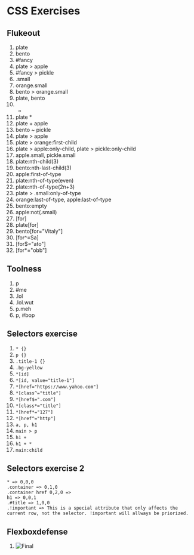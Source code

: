 # CSS Exercises  
## Flukeout  
1. plate  
2. bento  
3. #fancy  
4. plate > apple  
5. #fancy > pickle  
6. .small  
7. orange.small  
8. bento > orange.small  
9. plate, bento  
10. *  
11. plate *  
12. plate + apple  
13. bento ~ pickle  
14. plate > apple  
15. plate > orange:first-child  
16. plate > apple:only-child, plate > pickle:only-child   
17. apple.small, pickle.small  
18. plate:nth-child(3)  
19. bento:nth-last-child(3)  
20. apple:first-of-type  
21. plate:nth-of-type(even)  
22. plate:nth-of-type(2n+3)  
23. plate > .small:only-of-type  
24. orange:last-of-type, apple:last-of-type  
25. bento:empty  
26. apple:not(.small)  
27. [for]  
28. plate[for]  
29. bento[for="Vitaly"]  
30. [for^=Sa]  
31. [for$="ato"]  
32. [for*="obb"]  

## Toolness  
1. p  
2. #me  
3. .lol  
4. .lol.wut  
5. p.meh  
6. p, #bop  

## Selectors exercise  
1. ```* {}```  
2. ```p {}```    
3. ```.title-1 {}```  
4. ```.bg-yellow```   
5. ```*[id]```  
6. ```*[id, value="title-1"]```  
7. ```*[href="https://www.yahoo.com"]```  
8. ```*[class^="title"]```   
9. ```*[href$=".com"]```  
10. ```*[class*="title"]```  
11. ```*[href*="127"]```  
12. ```*[href^="http"]```  
13. ```a, p, h1```  
14. ```main > p```  
15. ```h1 +```  
16. ```h1 + *```  
17. ```main:child```  

## Selectors exercise 2  
```* => 0,0,0```  
```.container => 0,1,0```  
```.container href 0,2,0 => ```  
```h1 => 0,0,1```  
```.#title => 1,0,0```  
```.!important => This is a special attribute that only affects the current row, not the selector. !important will allways be priorized.```  

## Flexboxdefense  
1. ![Final](./assets/Flexboxdefense.png)